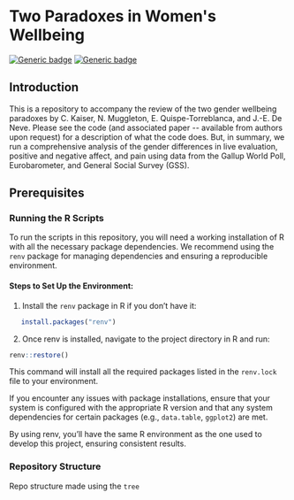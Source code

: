 # Two Paradoxes in Women's Wellbeing

[![Generic badge](https://img.shields.io/badge/R-brightgreen.svg)](https://shields.io/) [![Generic badge](https://img.shields.io/badge/License-MIT-blue.svg)](https://shields.io/)


## Introduction

This is a repository to accompany the review of the two gender wellbeing paradoxes by C. Kaiser, N. Muggleton, E. Quispe-Torreblanca, and J.-E. De Neve.
Please see the code (and associated paper -- available from authors upon request) for a description of what the code does.
But, in summary, we run a comprehensive analysis of the gender differences in live evaluation, positive and negative affect, and pain using data from the Gallup World Poll, Eurobarometer, and General Social Survey (GSS).

## Prerequisites

### Running the R Scripts

To run the scripts in this repository, you will need a working installation of R with all the necessary package dependencies. We recommend using the `renv` package for managing dependencies and ensuring a reproducible environment.

#### Steps to Set Up the Environment:

1. Install the `renv` package in R if you don’t have it:
```R
   install.packages("renv")
```  

2. Once renv is installed, navigate to the project directory in R and run:

```R
renv::restore()
```  

This command will install all the required packages listed in the `renv.lock` file to your environment.

If you encounter any issues with package installations, ensure that your system is configured with the appropriate R version and that any system dependencies for certain packages (e.g., `data.table`, `ggplot2`) are met.

By using renv, you’ll have the same R environment as the one used to develop this project, ensuring consistent results.

### Repository Structure

Repo structure made using the ```tree```

